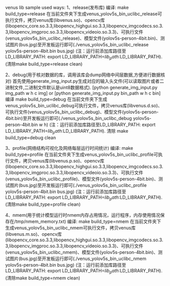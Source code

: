 venus lib sample used ways:
1、release(发布库)
   编译: make build_type=release
   在当前文件夹下生成venus_yolov5s_bin_uclibc_release可执行文件，拷贝venus库(libvenus.so)、opencv库(libopencv_core.so.3.3,libopencv_highgui.so.3.3,libopencv_imgcodecs.so.3.3,libopencv_imgproc.so.3.3,libopencv_videoio.so.3.3)、可执行文件(venus_yolov5s_bin_uclibc_release)、模型文件(yolov5s-person-4bit.bin)、测试图片(bus.jpg)至开发板运行即可(./venus_yolov5s_bin_uclibc_release yolov5s-person-4bit.bin bus.jpg)
   (注：运行前添加库路径至LD_LIBRARY_PATH: export LD_LIBRARY_PATH=$lib_path:$LD_LIBRARY_PATH).
   (清除make build_type=release clean)

2、debug(用于核对数据的库，调用该库会dump网络中间层数据,方便进行数据核对)
   首先使用generate_img_input.py生成对应的输入头文件(可以读取图片或者二进制文件,二进制文件默认是uint8数据格式).
   [python generate_img_input.py img_path w h c img]  or  [python generate_img_input.py bin_path w h c bin]
   编译 make build_type=debug 
   在当前文件夹下生成venus_yolov5s_bin_uclibc_debug可执行文件，拷贝venus库(libvenus.d.so)、可执行文件(venus_yolov5s_bin_uclibc_debug)、模型文件(yolov5s-person-4bit.bin)至开发板运行即可(./venus_yolov5s_bin_uclibc_debug yolov5s-person-4bit.bin w h)
   (注：运行前添加库路径至LD_LIBRARY_PATH: export LD_LIBRARY_PATH=$lib_path:$LD_LIBRARY_PATH).
   清除 make build_type=debug clean

3、profile(网络结构可视化及网络每层运行时间统计)
   编译: make build_type=profile
   在当前文件夹下生成venus_yolov5s_bin_uclibc_profile可执行文件，拷贝venus库(libvenus.p.so)、opencv库(libopencv_core.so.3.3,libopencv_highgui.so.3.3,libopencv_imgcodecs.so.3.3,libopencv_imgproc.so.3.3,libopencv_videoio.so.3.3)、可执行文件(venus_yolov5s_bin_uclibc_profile)、模型文件(yolov5s-person-4bit.bin)、测试图片(bus.jpg)至开发板运行即可(./venus_yolov5s_bin_uclibc_profile yolov5s-person-4bit.bin bus.jpg)
   (注：运行前添加库路径至LD_LIBRARY_PATH: export LD_LIBRARY_PATH=$lib_path:$LD_LIBRARY_PATH).
   (清除make build_type=profile clean)

4、nmem(用于统计模型运行时nmem内存占用情况，运行程序，内存使用情况保存在/tmp/nmem_memory.txt)
   编译: make build_type=nmem
   在当前文件夹下生成venus_yolov5s_bin_uclibc_nmem可执行文件，拷贝venus库(libvenus.m.so)、opencv库(libopencv_core.so.3.3,libopencv_highgui.so.3.3,libopencv_imgcodecs.so.3.3,libopencv_imgproc.so.3.3,libopencv_videoio.so.3.3)、可执行文件(venus_yolov5s_bin_uclibc_nmem)、模型文件(yolov5s-person-4bit.bin)、测试图片(bus.jpg)至开发板运行即可(./venus_yolov5s_bin_uclibc_nmem yolov5s-person-4bit.bin bus.jpg)
   (注：运行前添加库路径至LD_LIBRARY_PATH: export LD_LIBRARY_PATH=$lib_path:$LD_LIBRARY_PATH).
   (清除make build_type=nmem clean)
